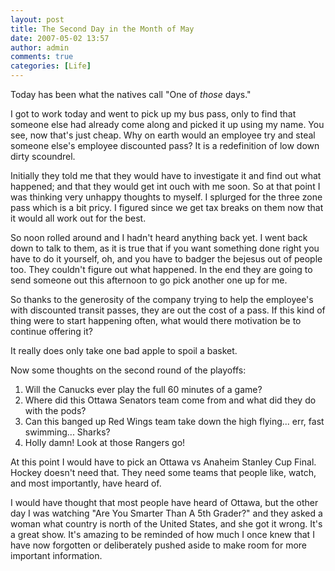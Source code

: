 ```yaml
---
layout: post
title: The Second Day in the Month of May
date: 2007-05-02 13:57
author: admin
comments: true
categories: [Life]
---
```

Today has been what the natives call "One of <i>those</i> days."

I got to work today and went to pick up my bus pass, only to find that someone else had already come along and picked it up using my name.  You see, now that's just cheap.  Why on earth would an employee try and steal someone else's employee discounted pass?  It is a redefinition of low down dirty scoundrel.

Initially they told me that they would have to investigate it and find out what happened; and that they would get int ouch with me soon.  So at that point I was thinking very unhappy thoughts to myself.  I splurged for the three zone pass which is a bit pricy.  I figured since we get tax breaks on them now that it would all work out for the best.

So noon rolled around and I hadn't heard anything back yet.  I went back down to talk to them, as it is true that if you want something done right you have to do it yourself, oh, and you have to badger the bejesus out of people too.  They couldn't figure out what happened.  In the end they are going to send someone out this afternoon to go pick another one up for me.

So thanks to the generosity of the company trying to help the employee's with discounted transit passes, they are out the cost of a pass.  If this kind of thing were to start happening often, what would there motivation be to continue offering it?

It really does only take one bad apple to spoil a basket.

Now some thoughts on the second round of the playoffs:
1) Will the Canucks ever play the full 60 minutes of a game?
2) Where did this Ottawa Senators team come from and what did they do with the pods?
3) Can this banged up Red Wings team take down the high flying... err, fast swimming... Sharks?
4) Holly damn!  Look at those Rangers go!

At this point I would have to pick an Ottawa vs Anaheim Stanley Cup Final.  Hockey doesn't need that.  They need some teams that people like, watch, and most importantly, have heard of.

I would have thought that most people have heard of Ottawa, but the other day I was watching "Are You Smarter Than A 5th Grader?" and they asked a woman what country is north of the United States, and she got it wrong.  It's a great show.  It's amazing to be reminded of how much I once knew that I have now forgotten or deliberately pushed aside to make room for more important information.

